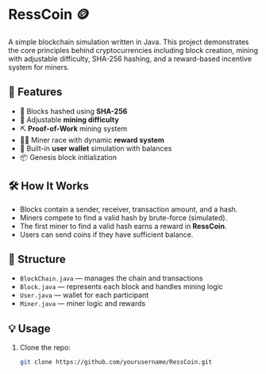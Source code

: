 # RessCoin 🪙

A simple blockchain simulation written in Java. This project demonstrates the core principles behind cryptocurrencies including block creation, mining with adjustable difficulty, SHA-256 hashing, and a reward-based incentive system for miners.

## 🚀 Features

- 🔐 Blocks hashed using **SHA-256**
- 🧩 Adjustable **mining difficulty**
- ⛏️ **Proof-of-Work** mining system
- 🧑‍💻 Miner race with dynamic **reward system**
- 👥 Built-in **user wallet** simulation with balances
- 📦 Genesis block initialization

## 🛠️ How It Works

- Blocks contain a sender, receiver, transaction amount, and a hash.
- Miners compete to find a valid hash by brute-force (simulated).
- The first miner to find a valid hash earns a reward in **RessCoin**.
- Users can send coins if they have sufficient balance.

## 📂 Structure

- `BlockChain.java` — manages the chain and transactions
- `Block.java` — represents each block and handles mining logic
- `User.java` — wallet for each participant
- `Miner.java` — miner logic and rewards

## 💡 Usage

1. Clone the repo:
   ```bash
   git clone https://github.com/yourusername/RessCoin.git
